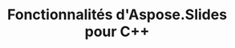 ---
title: Fonctionnalités d'Aspose.Slides pour C++
type: docs
weight: 30
url: /fr/cpp/aspose-slides-for-c-features/
---